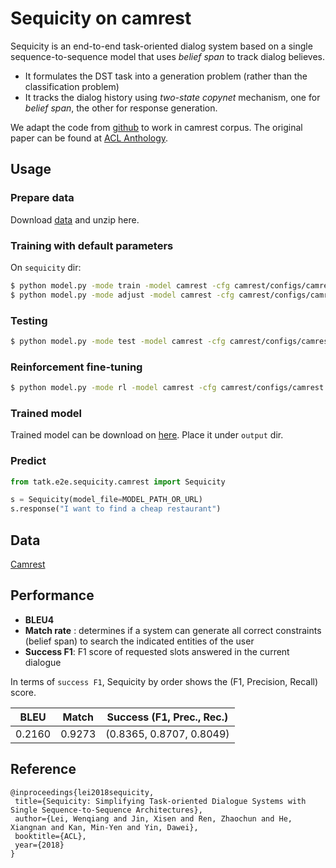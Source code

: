 # Sequicity on camrest

Sequicity is an end-to-end task-oriented dialog system based on a single sequence-to-sequence model that uses *belief span* to track dialog believes. 

- It formulates the DST task into a generation problem (rather than the classification problem)
- It tracks the dialog history using *two-state copynet* mechanism, one for *belief span*, the other for response generation.

We adapt the code from [github](https://github.com/WING-NUS/sequicity) to work in camrest corpus. The original paper can be found at [ACL Anthology](https://aclweb.org/anthology/papers/P/P18/P18-1133).

## Usage

### Prepare data

Download [data](https://tatk-data.s3-ap-northeast-1.amazonaws.com/sequicity_camrest_data.zip) and unzip here.

### Training with default parameters

On `sequicity` dir:

```bash
$ python model.py -mode train -model camrest -cfg camrest/configs/camrest.json
$ python model.py -mode adjust -model camrest -cfg camrest/configs/camrest.json
```

### Testing

```bash
$ python model.py -mode test -model camrest -cfg camrest/configs/camrest.json
```

### Reinforcement fine-tuning

```bash
$ python model.py -mode rl -model camrest -cfg camrest/configs/camrest.json
```

### Trained model

Trained model can be download on [here](https://tatk-data.s3-ap-northeast-1.amazonaws.com/sequicity_camrest.pkl). Place it under `output` dir.

### Predict

```python
from tatk.e2e.sequicity.camrest import Sequicity

s = Sequicity(model_file=MODEL_PATH_OR_URL)
s.response("I want to find a cheap restaurant")
```

## Data

[Camrest](https://www.repository.cam.ac.uk/handle/1810/260970)

## Performance

- **BLEU4**
- **Match rate** : determines if a system can generate all correct constraints (belief span) to search the indicated entities of the user
- **Success F1**: F1 score of requested slots answered in the current dialogue

In terms of `success F1`,  Sequicity by order shows the (F1, Precision, Recall) score.

| BLEU | Match | Success (F1, Prec., Rec.) |
| - | - | - |
| 0.2160 | 0.9273 |(0.8365, 0.8707, 0.8049)|

## Reference

   ```
@inproceedings{lei2018sequicity,
	title={Sequicity: Simplifying Task-oriented Dialogue Systems with Single Sequence-to-Sequence Architectures},
	author={Lei, Wenqiang and Jin, Xisen and Ren, Zhaochun and He, Xiangnan and Kan, Min-Yen and Yin, Dawei},
	booktitle={ACL},
	year={2018}
}
   ```
